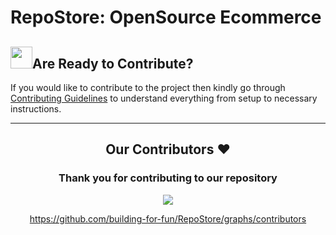 # RepoStore: OpenSource Ecommerce


<div>
  <h2><img src="https://github.com/Meetjain1/wanderlust/assets/133582566/90f3930e-5a12-4a4e-8ac9-0dc7d5396adb" width="35" height="35">Are Ready to Contribute?</h2>
</div>

If you would like to contribute to the project then kindly go through [Contributing Guidelines](CONTRIBUTING.md) to understand everything from setup to necessary instructions.

<hr>
<h2 align = "center">Our Contributors ❤️</h2>
<div align = "center">
 <h3>Thank you for contributing to our repository</h3>


<p><a href="https://github.com/building-for-fun/RepoStore/contributors">
  <img src="https://contributors-img.web.app/image?repo=building-for-fun/RepoStore" />
</a></p>


https://github.com/building-for-fun/RepoStore/graphs/contributors